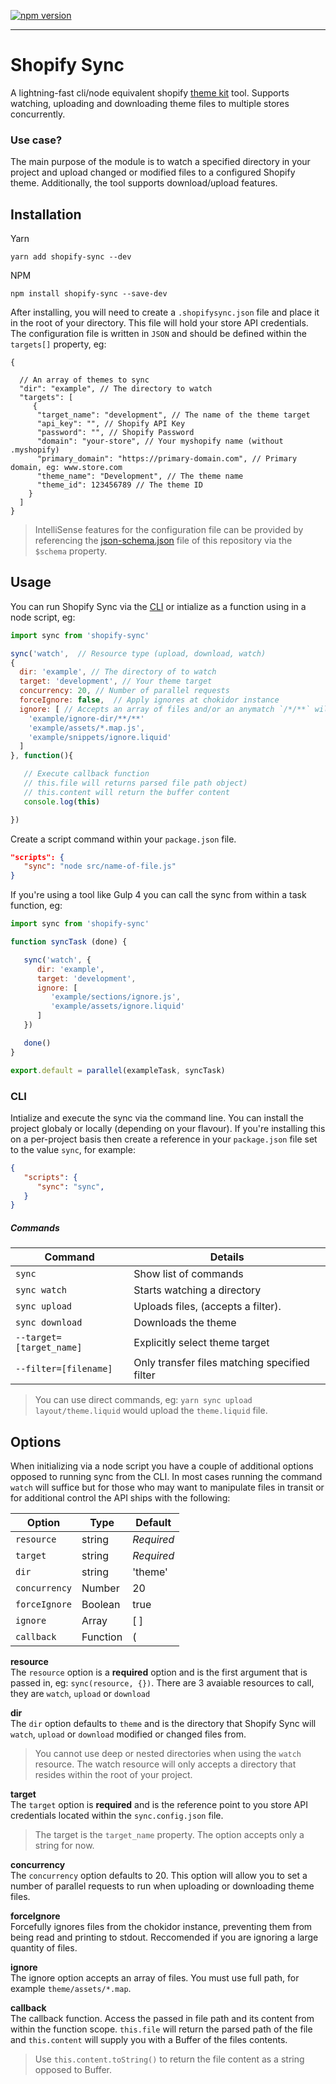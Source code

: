 [![npm version](https://badge.fury.io/js/shopify-sync.svg)](https://www.npmjs.com/package/shopify-sync)

<hr>

# Shopify Sync

 A lightning-fast cli/node equivalent shopify [theme kit](https://shopify.github.io/themekit/) tool. Supports watching, uploading and downloading theme files to multiple stores concurrently.

### Use case?

The main purpose of the module is to watch a specified directory in your project and upload changed or modified files to a configured Shopify theme. Additionally, the tool supports download/upload features.

## Installation

Yarn
```cli
yarn add shopify-sync --dev
```

NPM
```cli
npm install shopify-sync --save-dev
```

After installing, you will need to create a  `.shopifysync.json` file and place it in the root of your directory. This file will hold your store API credentials. The configuration file is written in `JSON` and should be defined within the `targets[]` property, eg:

```jsonc
{

  // An array of themes to sync
  "dir": "example", // The directory to watch
  "targets": [
     {
      "target_name": "development", // The name of the theme target
      "api_key": "", // Shopify API Key
      "password": "", // Shopify Password
      "domain": "your-store", // Your myshopify name (without .myshopify)
      "primary_domain": "https://primary-domain.com", // Primary domain, eg: www.store.com
      "theme_name": "Development", // The theme name
      "theme_id": 123456789 // The theme ID
    }
  ]
}

```

> IntelliSense features for the configuration file can be provided by referencing the [json-schema.json](#) file of this repository via the `$schema` property.

## Usage

You can run Shopify Sync via the [CLI](#cli) or intialize as a function using in a node script, eg:

```javascript
import sync from 'shopify-sync'

sync('watch',  // Resource type (upload, download, watch)
{
  dir: 'example', // The directory of to watch
  target: 'development', // Your theme target
  concurrency: 20, // Number of parallel requests
  forceIgnore: false,  // Apply ignores at chokidor instance
  ignore: [ // Accepts an array of files and/or an anymatch `/*/**` wildcard
    'example/ignore-dir/**/**'
    'example/assets/*.map.js',
    'example/snippets/ignore.liquid'
  ]
}, function(){

   // Execute callback function
   // this.file will returns parsed file path object)
   // this.content will return the buffer content
   console.log(this)

})

```

Create a script command within your `package.json` file.

```json
"scripts": {
   "sync": "node src/name-of-file.js"
}
```

If you're using a tool like Gulp 4 you can call the sync from within a task function, eg:

```javascript
import sync from 'shopify-sync'

function syncTask (done) {

   sync('watch', {
      dir: 'example',
      target: 'development',
      ignore: [
         'example/sections/ignore.js',
         'example/assets/ignore.liquid'
      ]
   })

   done()
}

export.default = parallel(exampleTask, syncTask)

```

### CLI
Intialize and execute the sync via the command line. You can install the project globaly or locally (depending on your flavour). If you're installing this on a per-project basis then create a reference in your `package.json` file set to the value `sync`, for example:

```json
{
   "scripts": {
      "sync": "sync",
   }
}
```

##### Commands

|     Command    | Details
|----------------|-------------------------------
|`sync` | Show list of commands
|`sync watch` | Starts watching a directory
|`sync upload` | Uploads files, (accepts a filter).
|`sync download` | Downloads the theme
|`--target=[target_name]` | Explicitly select theme target
|`--filter=[filename]` | Only transfer files matching specified filter

> You can use direct commands, eg: `yarn sync upload layout/theme.liquid` would upload the `theme.liquid` file.


## Options

When initializing via a node script you have a couple of additional options opposed to running sync from the CLI. In most cases running the command `watch` will suffice but for those who may want to manipulate files in transit or for additional control the API ships with the following:

| Option | Type | Default|
|--------|------|--------|
|`resource` | string | *Required* |
|`target` | string | *Required* |
|`dir` | string | 'theme' |
|`concurrency` | Number | 20|
|`forceIgnore` | Boolean | true |
|`ignore` | Array | [ ] |
|`callback` | Function | ( |


**resource** <br>
The `resource` option is a **required** option and is the first argument that is passed in, eg: `sync(resource, {})`. There are 3 avaiable resources to call, they are `watch`, `upload` or `download`

**dir**<br>
The `dir` option defaults to `theme` and is the directory that Shopify Sync will `watch`, `upload` or `download` modified or changed files from.

> You cannot use deep or nested directories when using the `watch` resource. The watch resource will only accepts a directory that resides within the root of your project.

**target**<br>
The `target` option is **required** and is the reference point to you store API credentials located within the `sync.config.json` file.

> The target is the `target_name` property. The option accepts only a string for now.

**concurrency**<br>
The `concurrency` option defaults to 20. This option will allow you to set a number of parallel requests to run when uploading or downloading theme files.

**forceIgnore**<br>
Forcefully ignores files from the chokidor instance, preventing them from being read and printing to stdout. Reccomended if you are ignoring a large quantity of files.

**ignore**<br>
The ignore option accepts an array of files. You must use full path, for example `theme/assets/*.map`.

**callback**<br>
The callback function. Access the passed in file path and its content from within the function scope. `this.file` will return the parsed path of the file and `this.content` will supply you with a Buffer of the files contents.

> Use `this.content.toString()` to return the file content as a string opposed to Buffer.


